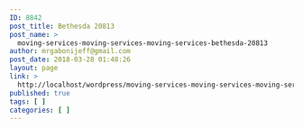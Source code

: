 ```yaml
---
ID: 8842
post_title: Bethesda 20813
post_name: >
  moving-services-moving-services-moving-services-bethesda-20813
author: mrgabonijeff@gmail.com
post_date: 2018-03-28 01:48:26
layout: page
link: >
  http://localhost/wordpress/moving-services-moving-services-moving-services-bethesda-20813/
published: true
tags: [ ]
categories: [ ]
---
```

